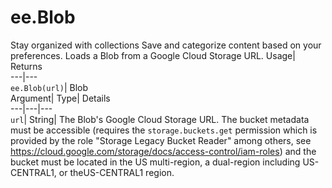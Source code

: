  
#  ee.Blob
Stay organized with collections  Save and categorize content based on your preferences. 
Loads a Blob from a Google Cloud Storage URL. Usage| Returns  
---|---  
`ee.Blob(url)`| Blob  
Argument| Type| Details  
---|---|---  
`url`| String| The Blob's Google Cloud Storage URL. The bucket metadata must be accessible (requires the `storage.buckets.get` permission which is provided by the role "Storage Legacy Bucket Reader" among others, see https://cloud.google.com/storage/docs/access-control/iam-roles) and the bucket must be located in the US multi-region, a dual-region including US-CENTRAL1, or theUS-CENTRAL1 region.  
